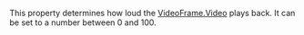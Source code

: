 This property determines how loud the [VideoFrame.Video](https://developer.roblox.com/en-us/api-reference/property/VideoFrame/Video) plays back. It can be set to a number between 0 and 100.